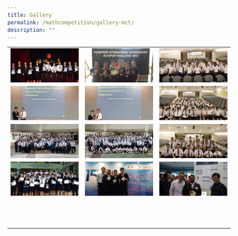 ```yaml
---
title: Gallery
permalink: /mathcompetition/gallery-mct/
description: ""
---
```

|   |   |   |
|---|---|---|
| <a href="/images/Mathematics%20Competition%20Team/Gallery-20151103-AMT-1200x600_c.jpg"> <img src="/images/Mathematics%20Competition%20Team/Gallery-20151103-AMT-1200x600_c.jpg"></a>  |  <a href="/images/Mathematics%20Competition%20Team/Gallery-20150816-SIMOC-1200x600_c.jpeg"> <img src="/images/Mathematics%20Competition%20Team/Gallery-20150816-SIMOC-1200x600_c.jpeg"></a> | <a href="/images/Mathematics%20Competition%20Team/Gallery-20150710-SMSEC-1200x600_c.jpg"> <img src="/images/Mathematics%20Competition%20Team/Gallery-20150710-SMSEC-1200x600_c.jpg"></a>  |
| <a href="/images/Mathematics%20Competition%20Team/Gallery-20150604-SMO-05-1200x600_c.jpg"> <img src="/images/Mathematics%20Competition%20Team/Gallery-20150604-SMO-05-1200x600_c.jpg"></a>  |  <a href="/images/Mathematics%20Competition%20Team/Gallery-20150604-SMO-04-1200x600_c.jpg"> <img src="/images/Mathematics%20Competition%20Team/Gallery-20150604-SMO-04-1200x600_c.jpg"></a> | <a href="/images/Mathematics%20Competition%20Team/Gallery-20150604-SMO-03-1200x600_c.jpg"> <img src="/images/Mathematics%20Competition%20Team/Gallery-20150604-SMO-03-1200x600_c.jpg"></a>  |
| <a href="/images/Mathematics%20Competition%20Team/Gallery-20150604-SMO-02-1200x600_c.jpg"> <img src="/images/Mathematics%20Competition%20Team/Gallery-20150604-SMO-02-1200x600_c.jpg"></a>  |  <a href="/images/Mathematics%20Competition%20Team/Gallery-20150604-SMO-01-1200x600_c.jpg"> <img src="/images/Mathematics%20Competition%20Team/Gallery-20150604-SMO-01-1200x600_c.jpg"></a> | <a href="/images/Mathematics%20Competition%20Team/Gallery-20150408-SASMO-1200x600_c.jpg"> <img src="/images/Mathematics%20Competition%20Team/Gallery-20150408-SASMO-1200x600_c.jpg"></a>  |
| <a href="/images/Mathematics%20Competition%20Team/Gallery-20150401-ACIMC-1200x600_c.jpg"> <img src="/images/Mathematics%20Competition%20Team/Gallery-20150401-ACIMC-1200x600_c.jpg"></a>  |  <a href="/images/Mathematics%20Competition%20Team/Gallery-20150312-SSEF-05-1200x600_c.jpg"> <img src="/images/Mathematics%20Competition%20Team/Gallery-20150312-SSEF-05-1200x600_c.jpg"></a> | <a href="/images/Mathematics%20Competition%20Team/Gallery-20150312-SSEF-04-1200x600_c.jpg"> <img src="/images/Mathematics%20Competition%20Team/Gallery-20150312-SSEF-04-1200x600_c.jpg"></a>  |
| <a href=""> <img src=""></a>  |  <a href=""> <img src=""></a> | <a href=""> <img src=""></a>  |
| <a href=""> <img src=""></a>  |  <a href=""> <img src=""></a> | <a href=""> <img src=""></a>  |
| <a href=""> <img src=""></a>  |  <a href=""> <img src=""></a> | <a href=""> <img src=""></a>  |